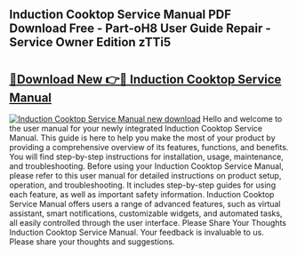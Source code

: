 ## Induction Cooktop Service Manual PDF Download Free - Part-oH8 User Guide Repair - Service Owner Edition zTTi5

# <h2><a href="http://bc63462.oget.top/?id=Induction+Cooktop+Service+Manual">🔗Download New 👉🔴 Induction Cooktop Service Manual</a></h2>

[![Induction Cooktop Service Manual new download](https://i.imgur.com/5g1atiW.png)](http://bc63462.oget.top/?id=Induction+Cooktop+Service+Manual)
Hello and welcome to the user manual for your newly integrated Induction Cooktop Service Manual. This guide is here to help you make the most of your product by providing a comprehensive overview of its features, functions, and benefits. You will find step-by-step instructions for installation, usage, maintenance, and troubleshooting. Before using your Induction Cooktop Service Manual, please refer to this user manual for detailed instructions on product setup, operation, and troubleshooting. It includes step-by-step guides for using each feature, as well as important safety information. Induction Cooktop Service Manual offers users a range of advanced features, such as virtual assistant, smart notifications, customizable widgets, and automated tasks, all easily controlled through the user interface. Please Share Your Thoughts Induction Cooktop Service Manual. Your feedback is invaluable to us. Please share your thoughts and suggestions.
